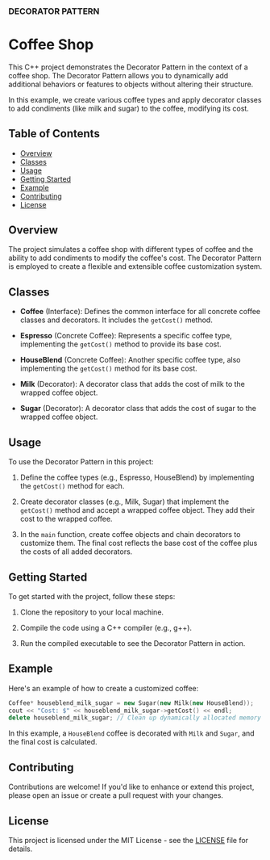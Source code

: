 
###  DECORATOR PATTERN


# Coffee Shop 

This C++ project demonstrates the Decorator Pattern in the context of a coffee shop. The Decorator Pattern allows you to dynamically add additional behaviors or features to objects without altering their structure.

In this example, we create various coffee types and apply decorator classes to add condiments (like milk and sugar) to the coffee, modifying its cost.

## Table of Contents

- [Overview](#overview)
- [Classes](#classes)
- [Usage](#usage)
- [Getting Started](#getting-started)
- [Example](#example)
- [Contributing](#contributing)
- [License](#license)

## Overview

The project simulates a coffee shop with different types of coffee and the ability to add condiments to modify the coffee's cost. The Decorator Pattern is employed to create a flexible and extensible coffee customization system.

## Classes

- **Coffee** (Interface): Defines the common interface for all concrete coffee classes and decorators. It includes the `getCost()` method.

- **Espresso** (Concrete Coffee): Represents a specific coffee type, implementing the `getCost()` method to provide its base cost.

- **HouseBlend** (Concrete Coffee): Another specific coffee type, also implementing the `getCost()` method for its base cost.

- **Milk** (Decorator): A decorator class that adds the cost of milk to the wrapped coffee object.

- **Sugar** (Decorator): A decorator class that adds the cost of sugar to the wrapped coffee object.

## Usage

To use the Decorator Pattern in this project:

1. Define the coffee types (e.g., Espresso, HouseBlend) by implementing the `getCost()` method for each.

2. Create decorator classes (e.g., Milk, Sugar) that implement the `getCost()` method and accept a wrapped coffee object. They add their cost to the wrapped coffee.

3. In the `main` function, create coffee objects and chain decorators to customize them. The final cost reflects the base cost of the coffee plus the costs of all added decorators.

## Getting Started

To get started with the project, follow these steps:

1. Clone the repository to your local machine.

2. Compile the code using a C++ compiler (e.g., g++).

3. Run the compiled executable to see the Decorator Pattern in action.

## Example

Here's an example of how to create a customized coffee:

```cpp
Coffee* houseblend_milk_sugar = new Sugar(new Milk(new HouseBlend));
cout << "Cost: $" << houseblend_milk_sugar->getCost() << endl;
delete houseblend_milk_sugar; // Clean up dynamically allocated memory
```

In this example, a `HouseBlend` coffee is decorated with `Milk` and `Sugar`, and the final cost is calculated.

## Contributing

Contributions are welcome! If you'd like to enhance or extend this project, please open an issue or create a pull request with your changes.

## License

This project is licensed under the MIT License - see the [LICENSE](LICENSE) file for details.

